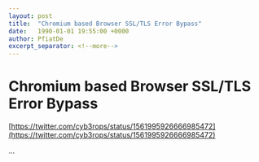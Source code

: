 ```yaml
---
layout: post
title:  "Chromium based Browser SSL/TLS Error Bypass"
date:   1990-01-01 19:55:00 +0000
author: PfiatDe
excerpt_separator: <!--more-->
---
```


# Chromium based Browser SSL/TLS Error Bypass

[https://twitter.com/cyb3rops/status/1561995926666985472](https://twitter.com/cyb3rops/status/1561995926666985472)

...
<!--more-->
